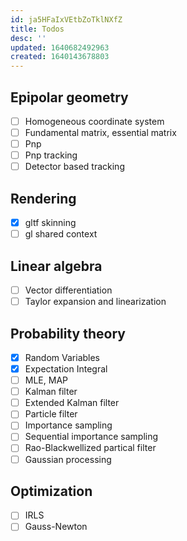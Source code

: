 ```yaml
---
id: ja5HFaIxVEtbZoTklNXfZ
title: Todos
desc: ''
updated: 1640682492963
created: 1640143678803
---
```

## Epipolar geometry
- [ ] Homogeneous coordinate system
- [ ] Fundamental matrix, essential matrix
- [ ] Pnp
- [ ] Pnp tracking
- [ ] Detector based tracking
## Rendering
- [x] gltf skinning
- [ ] gl shared context
## Linear algebra
- [ ] Vector differentiation
- [ ] Taylor expansion and linearization
## Probability theory
- [x] Random Variables
- [x] Expectation Integral
- [ ] MLE, MAP
- [ ] Kalman filter
- [ ] Extended Kalman filter
- [ ] Particle filter
- [ ] Importance sampling
- [ ] Sequential importance sampling
- [ ] Rao-Blackwellized partical filter
- [ ] Gaussian processing
## Optimization
- [ ] IRLS
- [ ] Gauss-Newton